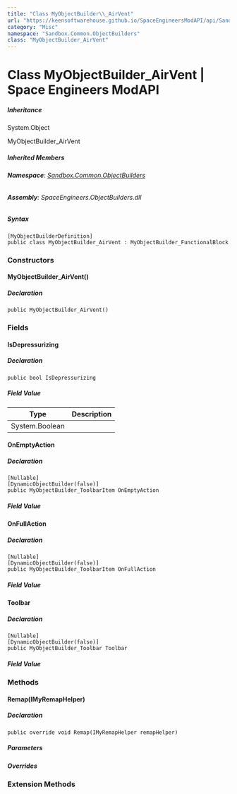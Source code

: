 ```yaml
---
title: "Class MyObjectBuilder\\_AirVent"
url: "https://keensoftwarehouse.github.io/SpaceEngineersModAPI/api/Sandbox.Common.ObjectBuilders.MyObjectBuilder_AirVent.html"
category: "Misc"
namespace: "Sandbox.Common.ObjectBuilders"
class: "MyObjectBuilder_AirVent"
---
```


# Class MyObjectBuilder\_AirVent | Space Engineers ModAPI

##### Inheritance

System.Object

MyObjectBuilder\_AirVent

##### Inherited Members

###### **Namespace**: [Sandbox.Common.ObjectBuilders](https://keensoftwarehouse.github.io/SpaceEngineersModAPI/api/Sandbox.Common.ObjectBuilders.html)

###### **Assembly**: SpaceEngineers.ObjectBuilders.dll

##### Syntax

```
[MyObjectBuilderDefinition]
public class MyObjectBuilder_AirVent : MyObjectBuilder_FunctionalBlock
```

### [](#constructors)Constructors

#### [](#Sandbox_Common_ObjectBuilders_MyObjectBuilder_AirVent__ctor)MyObjectBuilder\_AirVent()

##### Declaration

```
public MyObjectBuilder_AirVent()
```

### [](#fields)Fields

#### [](#Sandbox_Common_ObjectBuilders_MyObjectBuilder_AirVent_IsDepressurizing)IsDepressurizing

##### Declaration

```
public bool IsDepressurizing
```

##### Field Value

| Type | Description |
| --- | --- |
| System.Boolean |     |

#### [](#Sandbox_Common_ObjectBuilders_MyObjectBuilder_AirVent_OnEmptyAction)OnEmptyAction

##### Declaration

```
[Nullable]
[DynamicObjectBuilder(false)]
public MyObjectBuilder_ToolbarItem OnEmptyAction
```

##### Field Value

#### [](#Sandbox_Common_ObjectBuilders_MyObjectBuilder_AirVent_OnFullAction)OnFullAction

##### Declaration

```
[Nullable]
[DynamicObjectBuilder(false)]
public MyObjectBuilder_ToolbarItem OnFullAction
```

##### Field Value

#### [](#Sandbox_Common_ObjectBuilders_MyObjectBuilder_AirVent_Toolbar)Toolbar

##### Declaration

```
[Nullable]
[DynamicObjectBuilder(false)]
public MyObjectBuilder_Toolbar Toolbar
```

##### Field Value

### [](#methods)Methods

#### [](#Sandbox_Common_ObjectBuilders_MyObjectBuilder_AirVent_Remap_VRage_ModAPI_IMyRemapHelper_)Remap(IMyRemapHelper)

##### Declaration

```
public override void Remap(IMyRemapHelper remapHelper)
```

##### Parameters

##### Overrides

### [](#extensionmethods)Extension Methods